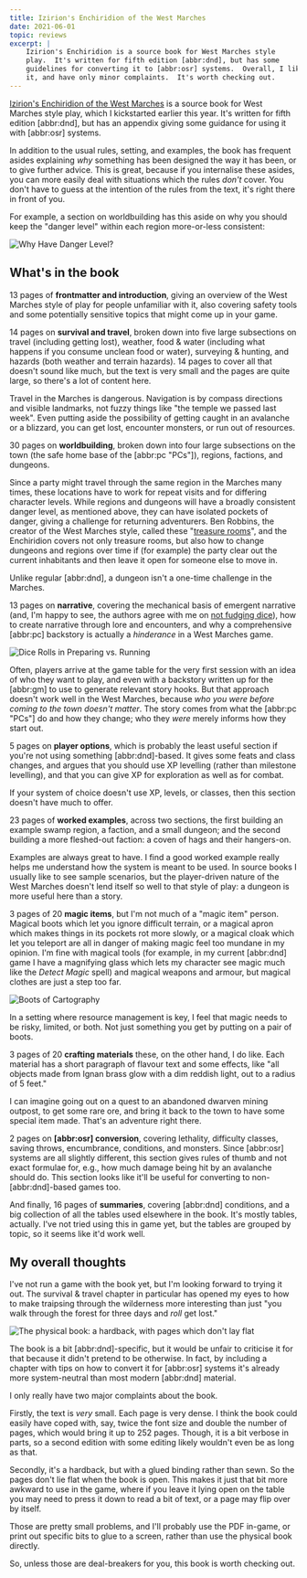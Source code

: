 ```yaml
---
title: Izirion's Enchiridion of the West Marches
date: 2021-06-01
topic: reviews
excerpt: |
    Izirion's Enchiridion is a source book for West Marches style
    play.  It's written for fifth edition [abbr:dnd], but has some
    guidelines for converting it to [abbr:osr] systems.  Overall, I like
    it, and have only minor complaints.  It's worth checking out.
---
```


[Izirion's Enchiridion of the West Marches][] is a source book for
West Marches style play, which I kickstarted earlier this year.
It's written for fifth edition [abbr:dnd], but has an appendix giving
some guidance for using it with [abbr:osr] systems.

In addition to the usual rules, setting, and examples, the book has
frequent asides explaining *why* something has been designed the way
it has been, or to give further advice.  This is great, because if you
internalise these asides, you can more easily deal with situations
which the rules *don't* cover.  You don't have to guess at the
intention of the rules from the text, it's right there in front of
you.

For example, a section on worldbuilding has this aside on why you
should keep the "danger level" within each region more-or-less
consistent:

![Why Have Danger Level?](izirions-enchiridion/danger-level.jpg)

[Izirion's Enchiridion of the West Marches]: https://www.drivethrurpg.com/product/333956/Izirions-Enchiridion-of-the-West-Marches


## What's in the book

13 pages of **frontmatter and introduction**, giving an overview of
the West Marches style of play for people unfamiliar with it,
also covering safety tools and some potentially sensitive topics that
might come up in your game.

14 pages on **survival and travel**, broken down into five large
subsections on travel (including getting lost), weather, food & water
(including what happens if you consume unclean food or water),
surveying & hunting, and hazards (both weather and terrain hazards).
14 pages to cover all that doesn't sound like much, but the text is
very small and the pages are quite large, so there's a lot of content
here.

Travel in the Marches is dangerous.  Navigation is by compass
directions and visible landmarks, not fuzzy things like "the temple we
passed last week".  Even putting aside the possibility of getting
caught in an avalanche or a blizzard, you can get lost, encounter
monsters, or run out of resources.

30 pages on **worldbuilding**, broken down into four large subsections
on the town (the safe home base of the [abbr:pc "PCs"]), regions, factions,
and dungeons.

Since a party might travel through the same region in the Marches many
times, these locations have to work for repeat visits and for
differing character levels.  While regions and dungeons will have a
broadly consistent danger level, as mentioned above, they can have
isolated pockets of danger, giving a challenge for returning
adventurers.  Ben Robbins, the creator of the West Marches
style, called these "[treasure rooms][]", and the Enchiridion covers
not only treasure rooms, but also how to change dungeons and regions
over time if (for example) the party clear out the current inhabitants
and then leave it open for someone else to move in.

Unlike regular [abbr:dnd], a dungeon isn't a one-time challenge in the
Marches.

13 pages on **narrative**, covering the mechanical basis of emergent
narrative (and, I'm happy to see, the authors agree with me on [not
fudging dice][]), how to create narrative through lore and encounters,
and why a comprehensive [abbr:pc] backstory is actually a *hinderance*
in a West Marches game.

![Dice Rolls in Preparing vs. Running](izirions-enchiridion/dice-rolls.jpg)

Often, players arrive at the game table for the very first session
with an idea of who they want to play, and even with a backstory
written up for the [abbr:gm] to use to generate relevant story hooks.
But that approach doesn't work well in the West Marches, because
*who you were before coming to the town doesn't matter*.  The story
comes from what the [abbr:pc "PCs"] do and how they change; who they *were*
merely informs how they start out.

5 pages on **player options**, which is probably the least useful
section if you're not using something [abbr:dnd]-based.  It gives some
feats and class changes, and argues that you should use XP levelling
(rather than milestone levelling), and that you can give XP for
exploration as well as for combat.

If your system of choice doesn't use XP, levels, or classes, then this
section doesn't have much to offer.

23 pages of **worked examples**, across two sections, the first
building an example swamp region, a faction, and a small dungeon; and
the second building a more fleshed-out faction: a coven of hags and
their hangers-on.

Examples are always great to have.  I find a good worked example
really helps me understand how the system is meant to be used.  In
source books I usually like to see sample scenarios, but the
player-driven nature of the West Marches doesn't lend itself so
well to that style of play: a dungeon is more useful here than a
story.

3 pages of 20 **magic items**, but I'm not much of a "magic item"
person.  Magical boots which let you ignore difficult terrain, or a
magical apron which makes things in its pockets rot more slowly, or a
magical cloak which let you teleport are all in danger of making magic
feel too mundane in my opinion.  I'm fine with magical tools (for
example, in my current [abbr:dnd] game I have a magnifying glass which
lets my character see magic much like the *Detect Magic* spell) and
magical weapons and armour, but magical clothes are just a step too
far.

![Boots of Cartography](izirions-enchiridion/boots-of-cartography.jpg)

In a setting where resource management is key, I feel that magic needs
to be risky, limited, or both.  Not just something you get by putting
on a pair of boots.

3 pages of 20 **crafting materials** these, on the other hand, I do
like.  Each material has a short paragraph of flavour text and some
effects, like "all objects made from Ignan brass glow with a dim
reddish light, out to a radius of 5 feet."

I can imagine going out on a quest to an abandoned dwarven mining
outpost, to get some rare ore, and bring it back to the town to have
some special item made.  That's an adventure right there.

2 pages on **[abbr:osr] conversion**, covering lethality, difficulty
classes, saving throws, encumbrance, conditions, and monsters.  Since
[abbr:osr] systems are all slightly different, this section gives rules
of thumb and not exact formulae for, e.g., how much damage being hit
by an avalanche should do.  This section looks like it'll be useful
for converting to non-[abbr:dnd]-based games too.

And finally, 16 pages of **summaries**, covering [abbr:dnd] conditions,
and a big collection of all the tables used elsewhere in the book.
It's mostly tables, actually.  I've not tried using this in game yet,
but the tables are grouped by topic, so it seems like it'd work well.

[treasure rooms]: http://arsludi.lamemage.com/index.php/81/grand-experiments-west-marches-part-4-death-danger/
[not fudging dice]: roll-in-the-open.html


## My overall thoughts

I've not run a game with the book yet, but I'm looking forward to
trying it out.  The survival & travel chapter in particular has opened
my eyes to how to make traipsing through the wilderness more
interesting than just "you walk through the forest for three days and
*roll* get lost."

![The physical book: a hardback, with pages which don't lay flat](izirions-enchiridion/book.jpg)

The book is a bit [abbr:dnd]-specific, but it would be unfair to
criticise it for that because it didn't pretend to be otherwise.  In
fact, by including a chapter with tips on how to convert it for
[abbr:osr] systems it's already more system-neutral than most modern
[abbr:dnd] material.

I only really have two major complaints about the book.

Firstly, the text is *very* small.  Each page is very dense.  I think
the book could easily have coped with, say, twice the font size and
double the number of pages, which would bring it up to 252 pages.
Though, it is a bit verbose in parts, so a second edition with some
editing likely wouldn't even be as long as that.

Secondly, it's a hardback, but with a glued binding rather than sewn.
So the pages don't lie flat when the book is open.  This makes it just
that bit more awkward to use in the game, where if you leave it lying
open on the table you may need to press it down to read a bit of text,
or a page may flip over by itself.

Those are pretty small problems, and I'll probably use the PDF
in-game, or print out specific bits to glue to a screen, rather than
use the physical book directly.

So, unless those are deal-breakers for you, this book is worth
checking out.
